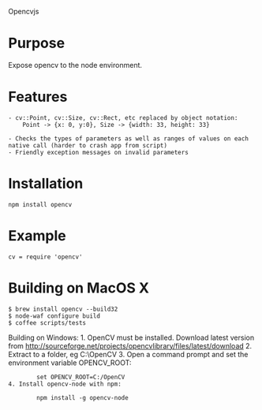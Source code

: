 Opencvjs


Purpose 
=======
Expose opencv to the node environment.


Features
======
	
	- cv::Point, cv::Size, cv::Rect, etc replaced by object notation:
		Point -> {x: 0, y:0}, Size -> {width: 33, height: 33}

	- Checks the types of parameters as well as ranges of values on each native call (harder to crash app from script)
	- Friendly exception messages on invalid parameters 
	

Installation
============

	npm install opencv

Example
=======

	cv = require 'opencv'


Building on MacOS X
====================

	$ brew install opencv --build32
	$ node-waf configure build
	$ coffee scripts/tests


Building on Windows:
	1. OpenCV must be installed. Download latest version from http://sourceforge.net/projects/opencvlibrary/files/latest/download
	2. Extract to a folder, eg C:\OpenCV
	3. Open a command prompt and set the environment variable OPENCV_ROOT:

			set OPENCV_ROOT=C:/OpenCV
	4. Install opencv-node with npm:

			npm install -g opencv-node
